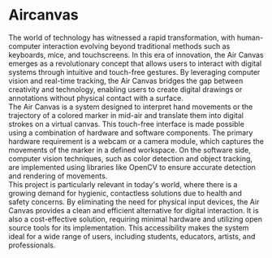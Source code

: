 # Aircanvas
The world of technology has witnessed a rapid transformation, with human-computer 
interaction evolving beyond traditional methods such as keyboards, mice, and touchscreens. 
In this era of innovation, the Air Canvas emerges as a revolutionary concept that allows users 
to interact with digital systems through intuitive and touch-free gestures. By leveraging 
computer vision and real-time tracking, the Air Canvas bridges the gap between creativity 
and technology, enabling users to create digital drawings or annotations without physical 
contact with a surface.  
The Air Canvas is a system designed to interpret hand movements or the trajectory of a 
colored marker in mid-air and translate them into digital strokes on a virtual canvas. This 
touch-free interface is made possible using a combination of hardware and software 
components. The primary hardware requirement is a webcam or a camera module, which 
captures the movements of the marker in a defined workspace. On the software side, 
computer vision techniques, such as color detection and object tracking, are implemented 
using libraries like OpenCV to ensure accurate detection and rendering of movements.  
This project is particularly relevant in today's world, where there is a growing demand for 
hygienic, contactless solutions due to health and safety concerns. By eliminating the need for 
physical input devices, the Air Canvas provides a clean and efficient alternative for digital 
interaction. It is also a cost-effective solution, requiring minimal hardware and utilizing open
source tools for its implementation. This accessibility makes the system ideal for a wide 
range of users, including students, educators, artists, and professionals.  
